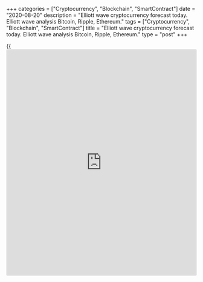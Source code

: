 +++
categories = ["Cryptocurrency", "Blockchain", "SmartContract"]
date = "2020-08-20"
description = "Elliott wave cryptocurrency forecast today. Elliott wave analysis Bitcoin, Ripple, Ethereum."
tags = ["Cryptocurrency", "Blockchain", "SmartContract"]
title = "Elliott wave cryptocurrency forecast today. Elliott wave analysis Bitcoin, Ripple, Ethereum."
type = "post"
+++

{{<iframe id="large-banner" src="https://www.bounty.group/#slide=19.0" width="100%" height="600" scrolling="no" style="border: 0px solid rgb(216, 221, 230); border-radius: 3px;">}}

August 20, 2020

August 20, 2020

Elliott wave [daily](https://www.fintecher.org/2020/03/03/forex-trading-daily-strategy/) forecast for Bitcoin, Ripple and EthereumRoman Onegin

##  **Elliott wave forecast for BTCUSD, ETHUSD, XRPUSD for today**

###  **Elliott wave[BTCUSD][1] analysis**

 **![LiteForex: Elliott wave cryptocurrency forecast today. Elliott wave
analysis Bitcoin, Ripple, Ethereum.][2]**

BTCUSD is likely to be forming an upward global zigzag A-B-C. The market
should have completed the bullish impulse wave A that is composed of
five sub-waves. Next, the market turned down and started forming the
beginning of the new downtrend. Presumably, the market should be
declining to a level below the previous low, hit by the correction (4),
which is below 11108.00.

* * *

###  **Elliott wave[XRPUSD][3] analysis**

![LiteForex: Elliott wave cryptocurrency forecast today. Elliott wave
analysis Bitcoin, Ripple, Ethereum.][4]

The XRPUSD market should have finished the upward linking wave [X] as a
simple zigzag. Next, the market turned down, and the price started
declining in the new downtrend. The price is likely to continue falling
to a level below 0.267, which is the previous low. This low was made by
correction 4. Under the current conditions, one could enter short
trades.

* * *

###  **Elliott wave[ETHUSD][5] analysis**

 **![LiteForex: Elliott wave cryptocurrency forecast today. Elliott wave
analysis Bitcoin, Ripple, Ethereum.][4]**

The ETHUSD market is forming the global upward impulse wave, with the
bullish impulse wave [3] completed inside. Wave [3] is composed of five
sub-waves (1)-(2)-(3)-(4)-(5). Next, the market started forming the
corrective down wave [4]. The market should continue declining in the
correction [4] to a level of 366.00. It is the previous low made by the
horizontal contracting triangle (4).

* * *

P.S. Did you like my article? Share it in social networks: it will be
the best “thank you" :)

Ask me questions and comment below. I’ll be glad to answer your
questions and give necessary explanations.

 **Useful links:**

  * I recommend trying to trade with a reliable broker [here][6]. The system allows you to trade by yourself or copy successful traders from all across the globe.
  * Use my promo-code BLOG for getting deposit bonus 50% on LiteForex platform. Just enter this code in the appropriate field while [depositing][7] your trading account.
  * Telegram channel with high-quality analytics, Forex reviews, training articles, and other useful things for traders <t.me/liteforex>

![Elliott wave [daily](https://www.fintecher.org/2020/03/03/forex-trading-daily-strategy/) forecast for Bitcoin, Ripple and Ethereum][8]

The content of this article reflects the author’s opinion and does not
necessarily reflect the official position of LiteForex. The material
published on this page is provided for informational purposes only and
should not be considered as the provision of investment advice for the
purposes of Directive 2004/39/EC.

Rate this article:

{{value}}

( {{count}} {{title}} )

   1. my.liteforex.com/trading/chart?symbol=BTCUSD
   2. cdn.liteforex.com/cache/uploads/blog_post/wave-analysis-crypto/20-08-2020/BTCUSDH2.png?w=30&s=69e37ca93f14bd89a407b3da4f8c3461
   3. my.liteforex.com/trading/chart?symbol=XRPUSD
   4. cdn.liteforex.com/cache/uploads/blog_post/wave-analysis-crypto/20-08-2020/ETHUSDH2.png?w=30&s=66bd9e4624086769c69eaf1cdfc76778
   5. my.liteforex.com/trading/chart?symbol=ETHUSD
   6. my.liteforex.com/?category=analysts-opinions&slug=elliott-wave-[daily](https://www.fintecher.org/2020/03/03/forex-trading-daily-strategy/)-forecast-for-[bitcoin](https://www.letsplayfx.com/blog/forex-for-bitcoin/)-ripple-and-[Ethereum](https://www.playgroundfx.com/blog/the-creator-of-ethereum/)-2020-08-20&openPopup=%2Fregistration%2Fpopup&utm_source=blog&utm_medium=article&utm_campaign=bonus
   7. my.liteforex.com/deposit/?category=analysts-opinions&slug=elliott-wave-[daily](https://www.fintecher.org/2020/03/03/forex-trading-daily-strategy/)-forecast-for-[bitcoin](https://www.letsplayfx.com/blog/forex-for-bitcoin/)-ripple-and-[Ethereum](https://www.playgroundfx.com/blog/the-creator-of-ethereum/)-2020-08-20&promo_code=BLOG&utm_source=blog&utm_medium=article&utm_campaign=bonus
   8. cdn.liteforex.com/cache/uploads/blog_post/wave-analysis-crypto/20-08-2020/[BTC](https://www.playgroundfx.com/blog/who-is-the-creator-of-bitcoin/)-eth-xrp-20-08-2020-wave-analysis.jpg?q=75&w=1000&s=e024102fb84bad55bb27729e6b3fcec1